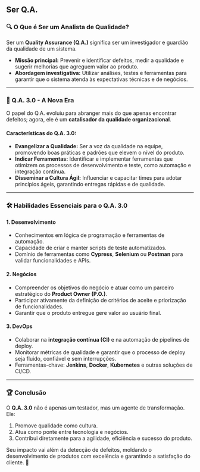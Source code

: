 ## **Ser Q.A.**

### 🔍 **O Que é Ser um Analista de Qualidade?**  
Ser um **Quality Assurance (Q.A.)** significa ser um investigador e guardião da qualidade de um sistema.  
- **Missão principal:** Prevenir e identificar defeitos, medir a qualidade e sugerir melhorias que agreguem valor ao produto.  
- **Abordagem investigativa:** Utilizar análises, testes e ferramentas para garantir que o sistema atenda às expectativas técnicas e de negócios.  

---

### 🚀 **Q.A. 3.0 - A Nova Era**  
O papel do Q.A. evoluiu para abranger mais do que apenas encontrar defeitos; agora, ele é um **catalisador da qualidade organizacional**.  

#### **Características do Q.A. 3.0:**
- **Evangelizar a Qualidade:** Ser a voz da qualidade na equipe, promovendo boas práticas e padrões que elevem o nível do produto.  
- **Indicar Ferramentas:** Identificar e implementar ferramentas que otimizem os processos de desenvolvimento e teste, como automação e integração contínua.  
- **Disseminar a Cultura Ágil:** Influenciar e capacitar times para adotar princípios ágeis, garantindo entregas rápidas e de qualidade.

---

### 🛠️ **Habilidades Essenciais para o Q.A. 3.0**

#### **1. Desenvolvimento**  
- Conhecimentos em lógica de programação e ferramentas de automação.  
- Capacidade de criar e manter scripts de teste automatizados.  
- Domínio de ferramentas como **Cypress**, **Selenium** ou **Postman** para validar funcionalidades e APIs.  

#### **2. Negócios**  
- Compreender os objetivos do negócio e atuar como um parceiro estratégico do **Product Owner (P.O.)**.  
- Participar ativamente da definição de critérios de aceite e priorização de funcionalidades.  
- Garantir que o produto entregue gere valor ao usuário final.  

#### **3. DevOps**  
- Colaborar na **integração contínua (CI)** e na automação de pipelines de deploy.  
- Monitorar métricas de qualidade e garantir que o processo de deploy seja fluido, confiável e sem interrupções.  
- Ferramentas-chave: **Jenkins**, **Docker**, **Kubernetes** e outras soluções de CI/CD.

---

### 🏆 **Conclusão**  
O **Q.A. 3.0** não é apenas um testador, mas um agente de transformação. Ele:  
1. Promove qualidade como cultura.  
2. Atua como ponte entre tecnologia e negócios.  
3. Contribui diretamente para a agilidade, eficiência e sucesso do produto.  

Seu impacto vai além da detecção de defeitos, moldando o desenvolvimento de produtos com excelência e garantindo a satisfação do cliente. 🚀